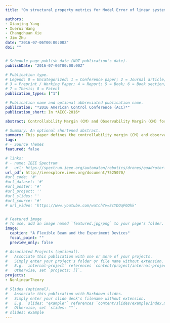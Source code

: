 ```yaml
---
title: "On structural property metrics for Model Error of linear systems"

authors:
- Xiaojing Yang
- Xuerui Wang
- Changchuan Xie
- Jim Zhu
date: "2016-07-06T00:00:00Z"
doi: ""


# Schedule page publish date (NOT publication's date).
publishDate: "2016-07-06T00:00:00Z"

# Publication type.
# Legend: 0 = Uncategorized; 1 = Conference paper; 2 = Journal article;
# 3 = Preprint / Working Paper; 4 = Report; 5 = Book; 6 = Book section;
# 7 = Thesis; 8 = Patent
publication_types: ["1"]

# Publication name and optional abbreviated publication name.
publication: "*2016 American Control Conference (ACC)*"
publication_short: In *AECC-2016*

abstract: Controllability Margin (CM) and Observability Margin (OM) for linear systems, including Linear Time Invariant (LTI) and Linear Time Varying (LTV) systems are defined from the view of singular perturbation and regular perturbation, and the corresponding assessment methods are established. Based on the CM, OM and the recently introduced Singular Perturbation Margin (SPM) and Generalized Gain Margin (GGM), the concept of Model Error Structure (MES) is provided as a structural property metric for linear systems. The results in this paper are illustrated by the examples of a flexible beam and Hill equations.

# Summary. An optional shortened abstract.
summary: This paper defines the controllability margin (CM) and observability margin (OM) from the view of singular perturbation and regular perturbation. The model error structure (MES) is proposed as a structural property metric for linear systems based on the novel concepts of singular perturbation margin (SPM) and generalized gain margin (GGM).
tags:
# - Source Themes
featured: false

# links:
# - name: IEEE Spectrum
#   url: https://spectrum.ieee.org/automaton/robotics/drones/quadrotor-maintains-high-speed-flight-with-just-three-rotors
url_pdf: http://ieeexplore.ieee.org/document/7525070/
#url_code: '#'
#url_dataset: '#'
#url_poster: '#'
#url_project: ''
#url_slides: ''
#url_source: '#'
# url_video: 'https://www.youtube.com/watch?v=ScYDOqFGOhk'


# Featured image
# To use, add an image named `featured.jpg/png` to your page's folder. 
image:
  caption: "A Flexible Beam and the Experiment Devices"
  focal_point: ""
  preview_only: false

# Associated Projects (optional).
#   Associate this publication with one or more of your projects.
#   Simply enter your project's folder or file name without extension.
#   E.g. `internal-project` references `content/project/internal-project/index.md`.
#   Otherwise, set `projects: []`.
projects:
- NonlinearTheory

# Slides (optional).
#   Associate this publication with Markdown slides.
#   Simply enter your slide deck's filename without extension.
#   E.g. `slides: "example"` references `content/slides/example/index.md`.
#   Otherwise, set `slides: ""`.
# slides: example
---
```


<!-- {{% alert note %}}
Click the *Cite* button above to demo the feature to enable visitors to import publication metadata into their reference management software.
{{% /alert %}}

{{% alert note %}}
Click the *Slides* button above to demo Academic's Markdown slides feature.
{{% /alert %}}

Supplementary notes can be added here, including [code and math](https://sourcethemes.com/academic/docs/writing-markdown-latex/). -->

